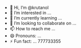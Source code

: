 - 👋 Hi, I’m @krutanol
- 👀 I’m interested in ...
- 🌱 I’m currently learning ...
- 💞️ I’m looking to collaborate on ...
- 📫 How to reach me ...
- 😄 Pronouns: ...
- ⚡ Fun fact: ...
  777733355
  
<!---
krutanol/krutanol is a ✨ special ✨ repository because its `README.md` (this file) appears on your GitHub profile.
You can click the Preview link to take a look at your changes.
--->
